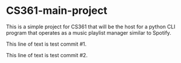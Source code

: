 # CS361-main-project

This is a simple project for CS361 that will be the host for a python CLI program that operates as a music 
playlist manager similar to Spotify. 

This line of text is test commit #1. 

This line of text is test commit #2. 
